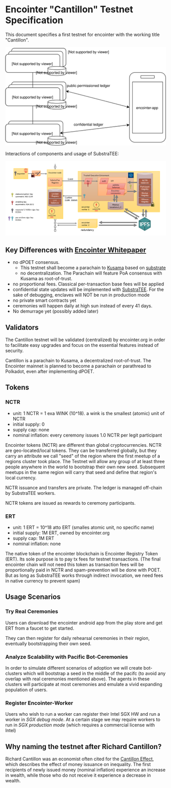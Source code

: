 # Encointer "Cantillon" Testnet Specification

This document specifies a first testnet for encointer with the working title "Cantillon". 

![Cantillon Testnet Architecture](./Cantillon-Testnet-Overview.svg)

Interactions of components and usage of SubstraTEE:

![Encointer SubstraTEE interaction](encointer-testnet-cantillon-component-interaction.png)

## Key Differences with [Encointer Whitepaper](https://github.com/encointer/whitepaper)

  * no dPOET consensus. 
    * This testnet shall become a parachain to [Kusama](https://kusama.network/) based on [substrate](https://substrate.dev)
    * no decentralization. The Parachain will feature PoA consensus with Kusama as root-of-trust.
  * no proportional fees. Classical per-transaction base fees will be applied
  * confidential state updates will be implemented with [SubstraTEE](https://github.com/scs/substraTEE). For the sake of debugging, enclaves will NOT be run in production mode
  * no private smart contracts yet
  * ceremonies will happen daily at high sun instead of every 41 days.
  * No demurrage yet (possibly added later)
  
## Validators

The Cantillon testnet will be validated (centralized) by encointer.org in order to facilitate easy upgrades and focus on the essential features instead of security. 

Cantillon is a parachain to Kusama, a decentralized root-of-trust.
The Encointer mainnet is planned to become a parachain or parathread to Polkadot, even after implementing dPOET.

## Tokens

### NCTR
  * unit: 1 NCTR = 1 exa WINK (10^18). a wink is the smallest (atomic) unit of NCTR
  * initial supply: 0
  * supply cap: none
  * nominal inflation: every ceremony issues 1.0 NCTR per legit participant

Encointer tokens (NCTR) are different than global cryptocurrencies. NCTR are geo-located/local tokens. They can be transferred globally, but they carry an attribute we call "seed" of the region where the first meetup of a regions cluster took place. 
The Testnet will allow any group of at least three people anywhere in the world to bootstrap their own new seed. Subsequent meetups in the same region will carry that seed and define that region's local currency.

NCTR issuance and transfers are private. The ledger is managed off-chain by SubstraTEE workers.

NCTR tokens are issued as rewards to ceremony participants.

### ERT
  * unit: 1 ERT = 10^18 atto ERT (smalles atomic unit, no specific name)
  * initial supply: 1M ERT, owned by encointer.org
  * supply cap: 1M ERT
  * nominal inflation: none
  
The native token of the encointer blockchain is Encointer Registry Token (ERT). Its sole purpose is to pay tx fees for testnet transactions. (The final encointer chain will not need this token as transaction fees will be proportionally paid in NCTR and spam-prevention will be done with POET. But as long as SubstraTEE works through indirect invocation, we need fees in native currency to prevent spam)

## Usage Scenarios

### Try Real Ceremonies

Users can download the encointer android app from the play store and get ERT from a faucet to get started.

They can then register for daily rehearsal ceremonies in their region, eventually bootstrapping their own seed. 

### Analyze Scalability with Pacific Bot-Ceremonies

In order to simulate different scenarios of adoption we will create bot-clusters which will bootstrap a seed in the middle of the pacifc (to avoid any overlap with real ceremonies mentioned above). The agents in these clusters will participate at most ceremonies and emulate a vivid expanding population of users.

### Register Encointer-Worker

Users who wish to run a worker can register their Intel SGX HW and run a worker in *SGX debug mode*. At a certain stage we may require workers to run in *SGX production mode* (which requires a commercial license with Intel)

## Why naming the testnet after Richard Cantillon?
Richard Cantillon was an economist often cited for the [Cantillon Effect](https://mises.org/library/5-cantillon-effects), 
which describes the effect of money issuance on inequality. The first recipients of newly issued money (nominal inflation) experience an increase in wealth, while those who do not receive it experience a decrease in wealth.
